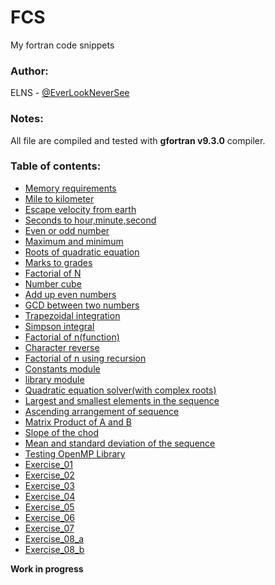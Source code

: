 # FCS
My fortran code snippets

### Author:
ELNS - [@EverLookNeverSee](https://github.com/EverLookNeverSee)

### Notes:
All file are compiled and tested with **gfortran v9.3.0** compiler.

### Table of contents:
* [Memory requirements](/src/Memory_requirements.f90)
* [Mile to kilometer](/src/Mile_to_Km.f90)
* [Escape velocity from earth](/src/escape_velocity.f90)
* [Seconds to hour,minute,second](/src/convert_time.f90)
* [Even or odd number](/src/even_odd.f90)
* [Maximum and minimum](/src/max_min.f90)
* [Roots of quadratic equation](/src/roots.f90)
* [Marks to grades](/src/mark_to_grade.f90)
* [Factorial of N](src/factorial.f90)
* [Number cube](src/number_cube.f90)
* [Add up even numbers](/src/sum_of_evens.f90)
* [GCD between two numbers](/src/gcd.f90)
* [Trapezoidal integration](src/trapezoidal_rule.f90)
* [Simpson integral](/src/simpson_rule.f90)
* [Factorial of n(function)](src/fact.f90)
* [Character reverse](/src/character_reverse.f90)
* [Factorial of n using recursion](/src/recursive_factorial.f90)
* [Constants module](/src/constants.f90)
* [library module](/src/library.f90)
* [Quadratic equation solver(with complex roots)](/src/quadratic_equation_solver.f90)
* [Largest and smallest elements in the sequence](/src/largest_smalest.f90)
* [Ascending arrangement of sequence](/src/aas.f90)
* [Matrix Product of A and B](/src/matrix_product.f90)
* [Slope of the chod](/src/slope_of_chord.f90)
* [Mean and standard deviation of the sequence](/src/mean_sd_x.f90)
* [Testing OpenMP Library](/src/test_open_mp.f90)
* [Exercise_01](/src/Exercise_01.f90)
* [Exercise_02](/src/Exercise_02.f90)
* [Exercise_03](/src/Exercise_03.f90)
* [Exercise_04](/src/Exercise_04.f90)
* [Exercise_05](/src/Exercise_05.f90)
* [Exercise_06](/src/Exercise_06.f90)
* [Exercise_07](/src/Exercise_07.f90)
* [Exercise_08_a](/src/Exercise_08_a.f90)
* [Exercise_08_b](/src/Exercise_08_b.f90)


**Work in progress**